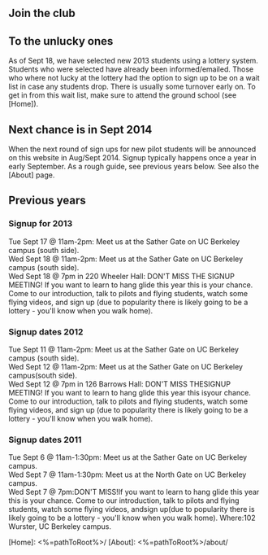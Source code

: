 Join the club
-------------

To the unlucky ones
-------------------

As of Sept 18, we have selected new 2013 students using a lottery
system. Students who were selected have already been informed/emailed.
Those who where not lucky at the lottery had the option to sign up to
be on a wait list in case any students drop. There is usually some
turnover early on. To get in from this wait list, make sure to attend
the ground school (see [Home]).

Next chance is in Sept 2014
---------------------------

When the next round of sign ups for new pilot students will be announced
on this website in Aug/Sept 2014. Signup typically happens once a year
in early September. As a rough guide, see previous years below. See also
the [About] page.

Previous years
--------------

### Signup for 2013

Tue Sept 17 @ 11am-2pm: Meet us at the Sather Gate on UC Berkeley campus
(south side).  
Wed Sept 18 @ 11am-2pm: Meet us at the Sather Gate on UC Berkeley campus
(south side).  
Wed Sept 18 @ 7pm in 220 Wheeler Hall: DON'T MISS THE SIGNUP MEETING! If
you want to learn to hang glide this year this is your chance. Come to
our introduction, talk to pilots and flying students, watch some flying
videos, and sign up (due to popularity there is likely going to be a
lottery - you'll know when you walk home).

### Signup dates 2012

Tue Sept 11 @ 11am-2pm: Meet us at the Sather Gate on UC Berkeley campus
(south side).  
Wed Sept 12 @ 11am-2pm: Meet us at the Sather Gate on UC Berkeley
campus(south side).  
Wed Sept 12 @ 7pm in 126 Barrows Hall: DON'T MISS THESIGNUP MEETING!
If you want to learn to hang glide this year this isyour chance. Come
to our introduction, talk to pilots and flying students, watch some
flying videos, and sign up (due to popularity there is likely going to
be a lottery - you'll know when you walk home).

### Signup dates 2011

Tue Sept 6 @ 11am-1:30pm: Meet us at the Sather Gate on UC Berkeley
campus.  
Wed Sept 7 @ 11am-1:30pm: Meet us at the North Gate on UC Berkeley
campus.  
Wed Sept 7 @ 7pm:DON'T MISS!If you want to learn to hang glide this
year this is your chance. Come to our introduction, talk to pilots and
flying students, watch some flying videos, andsign up(due to
popularity there is likely going to be a lottery - you'll know when you
walk home). Where:102 Wurster, UC Berkeley campus.


[Home]: <%=pathToRoot%>/
[About]: <%=pathToRoot%>/about/
